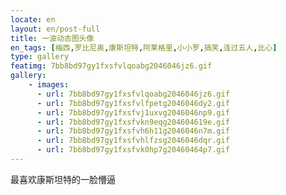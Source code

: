 ```yaml
---
locate: en
layout: en/post-full
title: 一波动态图头像
en_tags: [梅西,罗比尼奥,康斯坦特,阿莱格里,小小罗,搞笑,连过五人,比心]
type: gallery
featimg: 7bb8bd97gy1fxsfvlqoabg2046046jz6.gif
gallery:
    - images:
      - url: 7bb8bd97gy1fxsfvlqoabg2046046jz6.gif
      - url: 7bb8bd97gy1fxsfvlfpetg2046046dy2.gif
      - url: 7bb8bd97gy1fxsfvj1uxvg2046046np9.gif
      - url: 7bb8bd97gy1fxsfvkn9eqg204604619e.gif
      - url: 7bb8bd97gy1fxsfvh6h11g2046046n7m.gif
      - url: 7bb8bd97gy1fxsfvhlfzsg2046046dqr.gif
      - url: 7bb8bd97gy1fxsfvk0hp7g20460464p7.gif
---
```


最喜欢康斯坦特的一脸懵逼